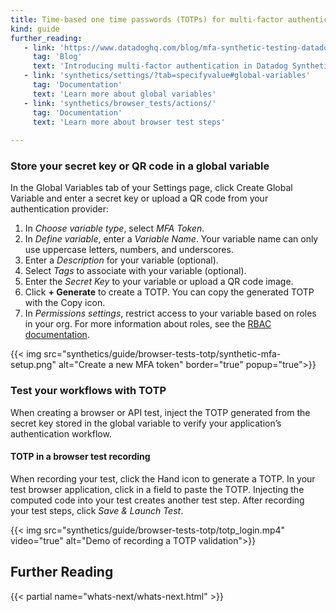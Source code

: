 ```yaml
---
title: Time-based one time passwords (TOTPs) for multi-factor authentication (MFA)
kind: guide
further_reading:
   - link: 'https://www.datadoghq.com/blog/mfa-synthetic-testing-datadog/'
     tag: 'Blog'
     text: 'Introducing multi-factor authentication in Datadog Synthetic tests'
   - link: 'synthetics/settings/?tab=specifyvalue#global-variables'
     tag: 'Documentation'
     text: 'Learn more about global variables'
   - link: 'synthetics/browser_tests/actions/'
     tag: 'Documentation'
     text: 'Learn more about browser test steps'
 
---
```


### Store your secret key or QR code in a global variable

In the Global Variables tab of your Settings page, click Create Global Variable and enter a secret key or upload a QR code from your authentication provider:


1. In *Choose variable type*, select *MFA Token*.
2. In *Define variable*, enter a *Variable Name*. Your variable name can only use uppercase letters, numbers, and underscores.
3. Enter a *Description* for your variable (optional).
4. Select *Tags* to associate with your variable (optional).
5. Enter the *Secret Key* to your variable or upload a QR code image.
6. Click **+ Generate** to create a TOTP. You can copy the generated TOTP with the Copy icon.
7. In *Permissions settings*, restrict access to your variable based on roles in your org. For more information about roles, see the [RBAC documentation][1].

{{< img src="synthetics/guide/browser-tests-totp/synthetic-mfa-setup.png" alt="Create a new MFA token" border="true" popup="true">}}

### Test your workflows with TOTP
When creating a browser or API test, inject the TOTP generated from the secret key stored in the global variable to verify your application’s authentication workflow.

#### TOTP in a browser test recording
When recording your test, click the Hand icon to generate a TOTP.
In your test browser application, click in a field to paste the TOTP. Injecting the computed code into your test creates another test step. 
After recording your test steps, click *Save & Launch Test*.

{{< img src="synthetics/guide/browser-tests-totp/totp_login.mp4" video="true" alt="Demo of recording a TOTP validation">}}

## Further Reading

{{< partial name="whats-next/whats-next.html" >}}

[1]: /account_management/rbac/?tab=datadogapplication#custom-roles